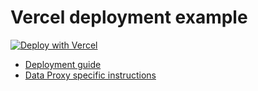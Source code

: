 # Vercel deployment example

[![Deploy with Vercel](https://vercel.com/button)](https://vercel.com/new/clone?repository-url=https%3A%2F%2Fgithub.com%2Fprisma%2Fdeployment-example-vercel%2Ftree%2Fdata-proxy&env=DATABASE_URL,MIGRATE_DATABASE_URL,PRISMA_GENERATE_DATAPROXY&envDescription=DATABASE_URL%20-%20Data%20Proxy%20URL%2C%20MIGRATE_DATABASE_URL%20-%20direct%20connection%20string%2C%20PRISMA_GENERATE_DATAPROXY%20-%20always%20set%20to%20%60true%60%20so%20Vercel%20generates%20a%20Data%20Proxy%20Client&envLink=https%3A%2F%2Fwww.prisma.io%2Fdocs%2Fconcepts%2Fdata-platform%2Fdata-proxy%23using-the-data-proxy-in-a-prisma-application)

- [Deployment guide](https://www.prisma.io/docs/guides/deployment/deploying-to-vercel)
- [Data Proxy specific instructions](https://www.prisma.io/docs/concepts/data-platform/data-proxy#deploying-to-vercel-serverless-functions)